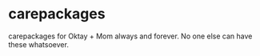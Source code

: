 # carepackages
carepackages for Oktay + Mom always and forever. No one else can have these whatsoever. 
